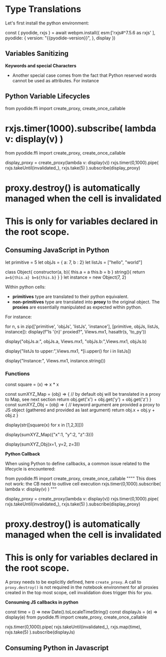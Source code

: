 
# Type Translations


Let's first install the python environment:

<js-cell>
const { pyodide, rxjs } = await webpm.install({
    esm:['rxjs#^7.5.6 as rxjs' ],
    pyodide: {
        version: "{{pyodide-version}}",
    },
    display
})
</js-cell>

## Variables Sanitizing


**Keywords and special Characters**

* Another special case comes from the fact that Python reserved words cannot be used as attributes. For instance

## Python Variable Lifecycles

<py-cell>
from pyodide.ffi import create_proxy, create_once_callable

# rxjs.timer(1000).subscribe( lambda v: display(v) )
</py-cell>


<py-cell>
from pyodide.ffi import create_proxy, create_once_callable

display_proxy = create_proxy(lambda v: display(v))
rxjs.timer(0,1000).pipe(
    rxjs.takeUntil(invalidated_),
    rxjs.take(5)
).subscribe(display_proxy)

# proxy.destroy() is automatically managed when the cell is invalidated
# This is only for variables declared in the root scope.
</py-cell>


## Consuming JavaScript in Python

<js-cell>
let primitive = 5
let objJs = { a: 7, b : 2}
let listJs = ["hello", "world"]

class Object{
    constructor(a, b){
        this.a = a
        this.b = b
    }
    string(){
        return `a=${this.a} b=${this.b}`
    }
}
let instance = new Object(7, 2)
</js-cell>

Within python cells:
*  **primitives** type are translated to their python equivalent.
*  **non-primitives** type are translated into **proxy** to the original object. The **proxies** are essentially 
   manipulated as expected within python.

For instance:

<py-cell>

for n, s in zip(['primitive', 'objJs', 'listJs', 'instance'], [primitive, objJs, listJs, instance]):
    display(f"Is '{n}' proxied?", Views.mx1, hasattr(s, 'to_py'))


display("objJs.a:", objJs.a, Views.mx1, "objJs.b:",Views.mx1, objJs.b)

display("listJs to upper:",Views.mx1, *[i.upper() for i in listJs])

display("Instance:", Views.mx1, instance.string())
</py-cell>

### Functions

<js-cell>
const square = (x) => x * x 

const sumXYZ_Map = (obj) => {
    // by default obj will be translated in a proxy to Map, see next section 
    return obj.get('x') + obj.get('y') + obj.get('z')
}
const sumXYZ_Obj = (obj) => {
    // keyword argument are provided a proxy to JS object (gathered and provided as last argument)
    return obj.x + obj.y + obj.z
}
</js-cell>

<py-cell>
display(str([square(x) for x in [1,2,3]]))

display(sumXYZ_Map({"x":1, "y":2, "z":3}))

display(sumXYZ_Obj(x=1, y=2, z=3))
</py-cell>


**Python Callback**

When using Python to define callbacks, a common issue related to the lifecycle is encountered:

<py-cell>
from pyodide.ffi import create_proxy, create_once_callable
""""
This does not work: the CB need to outlive cell execution
rxjs.timer(0,1000).subscribe( lambda v: display(v) )
"""

display_proxy = create_proxy(lambda v: display(v))
rxjs.timer(0,1000).pipe(
    rxjs.takeUntil(invalidated_),
    rxjs.take(5)
).subscribe(display_proxy)

# proxy.destroy() is automatically managed when the cell is invalidated
# This is only for variables declared in the root scope.
</py-cell>

A proxy needs to be explicitly defined, here `create_proxy`. A call to `proxy.destroy()` is not required in the notebook
environment for all proxies created in the top most scope, cell invalidation does trigger this for you. 


**Consuming JS callbacks in python**

<js-cell>
const time = () => new Date().toLocaleTimeString()
const displayJs = (e) => display(e)
</js-cell>


<py-cell>
from pyodide.ffi import create_proxy, create_once_callable

rxjs.timer(0,1000).pipe(
    rxjs.takeUntil(invalidated_),
    rxjs.map(time),
    rxjs.take(5)
).subscribe(displayJs)
</py-cell>


## Consuming Python in Javascript
